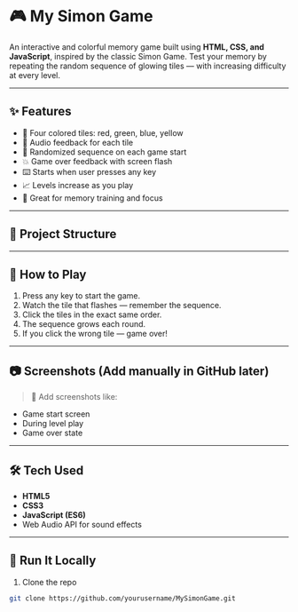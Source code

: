 # 🎮 My Simon Game

An interactive and colorful memory game built using **HTML, CSS, and JavaScript**, inspired by the classic Simon Game. Test your memory by repeating the random sequence of glowing tiles — with increasing difficulty at every level.

---

## ✨ Features

- 🎨 Four colored tiles: red, green, blue, yellow
- 🎵 Audio feedback for each tile
- 🔁 Randomized sequence on each game start
- 💥 Game over feedback with screen flash
- ⌨️ Starts when user presses any key
- 📈 Levels increase as you play
- 🧠 Great for memory training and focus

---

## 📂 Project Structure


---

## 🧠 How to Play

1. Press any key to start the game.
2. Watch the tile that flashes — remember the sequence.
3. Click the tiles in the exact same order.
4. The sequence grows each round.
5. If you click the wrong tile — game over!

---

## 📷 Screenshots (Add manually in GitHub later)

> 🔲 Add screenshots like:
- Game start screen
- During level play
- Game over state

---

## 🛠️ Tech Used

- **HTML5**
- **CSS3**
- **JavaScript (ES6)**
- Web Audio API for sound effects

---

## 🚀 Run It Locally

1. Clone the repo

```bash
git clone https://github.com/yourusername/MySimonGame.git
